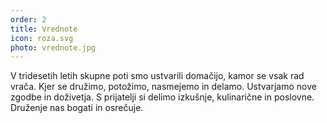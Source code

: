 ```yaml
---
order: 2
title: Vrednote
icon: roza.svg
photo: vrednote.jpg
---
```


V tridesetih letih skupne poti smo ustvarili domačijo, kamor se vsak rad
vrača. Kjer se družimo, potožimo, nasmejemo in delamo. Ustvarjamo nove
zgodbe in doživetja. S prijatelji si delimo izkušnje, kulinarične in poslovne. Druženje nas bogati in osrečuje.